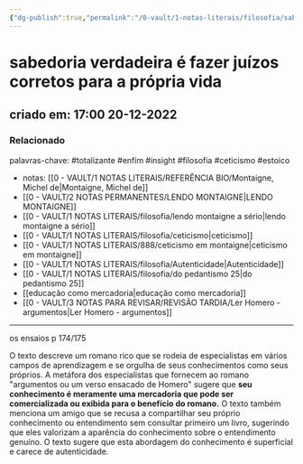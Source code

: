 ```yaml
---
{"dg-publish":true,"permalink":"/0-vault/1-notas-literais/filosofia/sabedoria-verdadeira-e-fazer-juizos-corretos-para-a-propria-vida/","tags":["totalizante","enfim","insight","filosofia","ceticismo","estoico"],"dgHomeLink":true,"dgShowLocalGraph":true,"dgShowFileTree":true,"dgEnableSearch":true,"noteIcon":""}
---
```


# sabedoria verdadeira é fazer juízos corretos para a própria vida
## criado em: 17:00 20-12-2022

### Relacionado
palavras-chave: #totalizante #enfim #insight #filosofia #ceticismo #estoico
- notas: [[0 - VAULT/1 NOTAS LITERAIS/REFERÊNCIA BIO/Montaigne, Michel de\|Montaigne, Michel de]]
- [[0 - VAULT/2 NOTAS PERMANENTES/LENDO MONTAIGNE\|LENDO MONTAIGNE]]
- [[0 - VAULT/1 NOTAS LITERAIS/filosofia/lendo montaigne a sério\|lendo montaigne a sério]]
- [[0 - VAULT/1 NOTAS LITERAIS/filosofia/ceticismo\|ceticismo]]
- [[0 - VAULT/1 NOTAS LITERAIS/888/ceticismo em montaigne\|ceticismo em montaigne]]
- [[0 - VAULT/1 NOTAS LITERAIS/filosofia/Autenticidade\|Autenticidade]]
- [[0 - VAULT/1 NOTAS LITERAIS/filosofia/do pedantismo 25\|do pedantismo 25]]
- [[educação como mercadoria\|educação como mercadoria]]
- [[0 - VAULT/3 NOTAS PARA REVISAR/REVISÃO TARDIA/Ler Homero - argumentos\|Ler Homero - argumentos]]
---
os ensaios
p 174/175

O texto descreve um romano rico que se rodeia de especialistas em vários campos de aprendizagem e se orgulha de seus conhecimentos como seus próprios. A metáfora dos especialistas que fornecem ao romano "argumentos ou um verso ensacado de Homero" sugere que **seu conhecimento é meramente uma mercadoria que pode ser comercializada ou exibida para o benefício do romano.** O texto também menciona um amigo que se recusa a compartilhar seu próprio conhecimento ou entendimento sem consultar primeiro um livro, sugerindo que eles valorizam a aparência do conhecimento sobre o entendimento genuíno. O texto sugere que esta abordagem do conhecimento é superficial e carece de autenticidade.